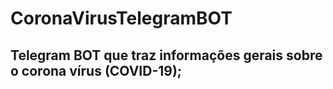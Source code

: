# CoronaVirusTelegramBOT

## Telegram BOT que traz informações gerais sobre o corona vírus (COVID-19);

